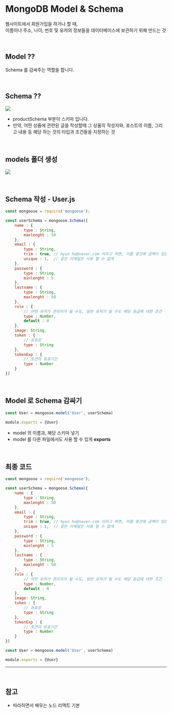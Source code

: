 # MongoDB Model & Schema

웹사이트에서 회원가입을 하거나 할 때,<br> 이름이나 주소, 나이, 번호 및 유저의 정보들을 데이터베이스에 보관하기 위해 만드는 것

<br>

## Model ??
Schema 를 감싸주는 역할을 합니다.

<br>

## Schema ??

![](https://velog.velcdn.com/images/hoho_0815/post/59564cef-8ed6-412c-88c6-170b339bf0c1/image.png)
- productSchema 부분이 스키마 입니다.
- 만약, 어떤 상품에 관련된 글을 작성할때 그 상품의 작성자와, 포스트의 이름, 그리고 내용 등 해당 하는 것의 타입과 조건들을 지정하는 것

<br>

## models 폴더 생성

![](https://velog.velcdn.com/images/hoho_0815/post/df8b7ac1-cb49-4d26-a117-8f1a272b2b47/image.png)

<br>

## Schema 작성 - User.js
```js
const mongoose = require('mongoose');

const userSchema = mongoose.Schema({
    name : {
        type : String,
        maxlenght : 50
    },
    email : {
        type : String,
        trim : true, // hyun ho@naver.com 이라고 하면, 이름 중간에 공백이 있는데 이것을 없애주는 역할을 한다.
        unique : 1,  // 같은 이메일은 사용 할 수 없게 
    },
    password : {
        type : String,
        minlenght : 5
    },
    lastname : {
        type : String,
        maxlenght : 50
    },
    role : {
        // 어떤 유저가 관리자가 될 수도, 일반 유저가 될 수도 해당 등급에 대한 조건
        type : Number,
        default : 0
    },
    image: String,
    token : {
        // 유효성 
        type : String
    },
    tokenExp : {
        // 토큰의 유효기간
        type : Number
    }
})
```

<br>

## Model 로 Schema 감싸기

```js
const User = mongoose.model('User', userSchema)

module.exports = {User}
```

- model 의 이름과, 해당 스키마 넣기
- model 를 다른 파일에서도 사용 할 수 있게 __exports__

<br>

## 최종 코드
```js
const mongoose = require('mongoose');

const userSchema = mongoose.Schema({
    name : {
        type : String,
        maxlenght : 50
    },
    email : {
        type : String,
        trim : true, // hyun ho@naver.com 이라고 하면, 이름 중간에 공백이 있는데 이것을 없애주는 역할을 한다.
        unique : 1,  // 같은 이메일은 사용 할 수 없게 
    },
    password : {
        type : String,
        minlenght : 5
    },
    lastname : {
        type : String,
        maxlenght : 50
    },
    role : {
        // 어떤 유저가 관리자가 될 수도, 일반 유저가 될 수도 해당 등급에 대한 조건
        type : Number,
        default : 0
    },
    image: String,
    token : {
        // 유효성 
        type : String
    },
    tokenExp : {
        // 토큰의 유효기간
        type : Number
    }
})

const User = mongoose.model('User', userSchema)

module.exports = {User}
```

***
<br>

## 참고
- 따라하면서 배우는 노드 리액트 기본